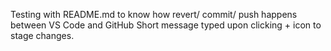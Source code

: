 Testing with README.md to know how revert/ commit/ push happens between VS Code and GitHub
Short message typed upon clicking + icon to stage changes.
